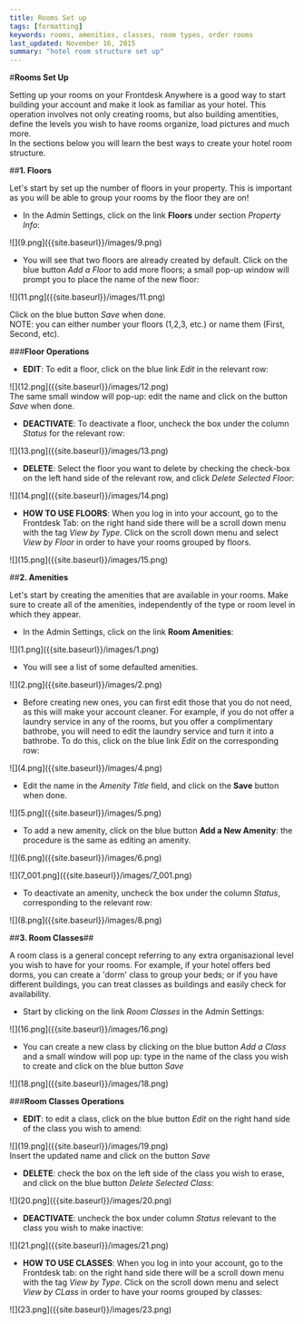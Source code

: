 ```yaml
---
title: Rooms Set up
tags: [formatting]
keywords: rooms, amenities, classes, room types, order rooms
last_updated: November 16, 2015
summary: "hotel room structure set up"
---  
```

#**Rooms Set Up**   

Setting up your rooms on your Frontdesk Anywhere is a good way to start building your account and make it look as familiar as your hotel. This operation involves not only creating rooms, but also building amentities, define the levels you wish to have rooms organize, load pictures and much more.   
In the sections below you will learn the best ways to create your hotel room structure.

##**1. Floors**  

Let's start by set up the number of floors in your property. This is important as you will be able to group your rooms by the floor they are on!  

 - In the Admin Settings, click on the link **Floors** under section _Property Info_:  

 ![](9.png]({{site.baseurl}}/images/9.png)  

 - You will see that two floors are already created by default. Click on the blue button _Add a Floor_ to add more floors; a small pop-up window will prompt you to place the name of the new floor:  
 
 ![](11.png]({{site.baseurl}}/images/11.png)  
 
 Click on the blue button _Save_ when done.  
 NOTE: you can either number your floors (1,2,3, etc.) or name them (First, Second, etc).  
 
###**Floor Operations**   

 - **EDIT**: To edit a floor, click on the blue link _Edit_ in the relevant row:

![](12.png]({{site.baseurl}}/images/12.png)  
The same small window will pop-up: edit the name and click on the button _Save_ when done.  

 - **DEACTIVATE**: To deactivate a floor, uncheck the box under the column _Status_ for the relevant row:  

![](13.png]({{site.baseurl}}/images/13.png)   

- **DELETE**: Select the floor you want to delete by checking the check-box on the left hand side of the relevant row, and click _Delete Selected Floor_:   

![](14.png]({{site.baseurl}}/images/14.png)


- **HOW TO USE FLOORS**: When you log in into your account, go to the Frontdesk Tab: on the right hand side there will be a scroll down menu with the tag _View by Type_. Click on the scroll down menu and select _View by Floor_ in order to have your rooms grouped by floors.

![](15.png]({{site.baseurl}}/images/15.png)



##**2. Amenities**

Let's start by creating the amenities that are available in your rooms. Make sure to create all of the amenities, independently of the type or room level in which they appear.   

  - In the Admin Settings, click on the link **Room Amenities**:
  
  ![](1.png]({{site.baseurl}}/images/1.png)  
  
  - You will see a list of some defaulted amenities.
 
   ![](2.png]({{site.baseurl}}/images/2.png)
  
  - Before creating new ones, you can first edit those that you do not need, as this will make your account cleaner. For example, if you do not offer a laundry service in any of the rooms, but you offer a complimentary bathrobe, you will need to edit the laundry service and turn it into a bathrobe. To do this, click on the blue link _Edit_ on the corresponding row:
  
  ![](4.png]({{site.baseurl}}/images/4.png)
    
  - Edit the name in the _Amenity Title_ field, and click on the **Save** button when done.
  
  ![](5.png]({{site.baseurl}}/images/5.png)
  
  - To add a new amenity, click on the blue button **Add a New Amenity**: the procedure is the same as editing an amenity.
  
  ![](6.png]({{site.baseurl}}/images/6.png)
  
  
  ![](7_001.png]({{site.baseurl}}/images/7_001.png)   
  
  - To deactivate an amenity, uncheck the box under the column _Status_, corresponding to the relevant row:
  
  ![](8.png]({{site.baseurl}}/images/8.png)
  
##**3. Room Classes**##   

A room class is a general concept referring to any extra organisazional level you wish to have for your rooms. For example, if your hotel offers bed dorms, you can create a 'dorm' class to group your beds; or if you have different buildings, you can treat classes as buildings and easily check for availability.  

 - Start by clicking on the link _Room Classes_ in the Admin Settings:  
 
 ![](16.png]({{site.baseurl}}/images/16.png)

 - You can create a new class by clicking on the blue button _Add a Class_ and a small window will pop up: type in the name of the class you wish to create and click on the blue button _Save_
 
 ![](18.png]({{site.baseurl}}/images/18.png)  
 
 ###**Room Classes Operations**   

 - **EDIT**: to edit a class, click on the blue button _Edit_ on the right hand side of the class you wish to amend:  
 
 ![](19.png]({{site.baseurl}}/images/19.png)  
 Insert the updated name and click on the button _Save_  
 
 - **DELETE**: check the box on the left side of the class you wish to erase, and click on the blue button _Delete Selected Class_:  
 
 ![](20.png]({{site.baseurl}}/images/20.png)  
 
 - **DEACTIVATE**: uncheck the box under column _Status_ relevant to the class you wish to make inactive:  
 
 ![](21.png]({{site.baseurl}}/images/21.png)

 - **HOW TO USE CLASSES**: When you log in into your account, go to the Frontdesk tab: on the right hand side there will be a scroll down menu with the tag _View by Type_. Click on the scroll down menu and select _View by CLass_ in order to have your rooms grouped by classes:  
 
 ![](23.png]({{site.baseurl}}/images/23.png)



